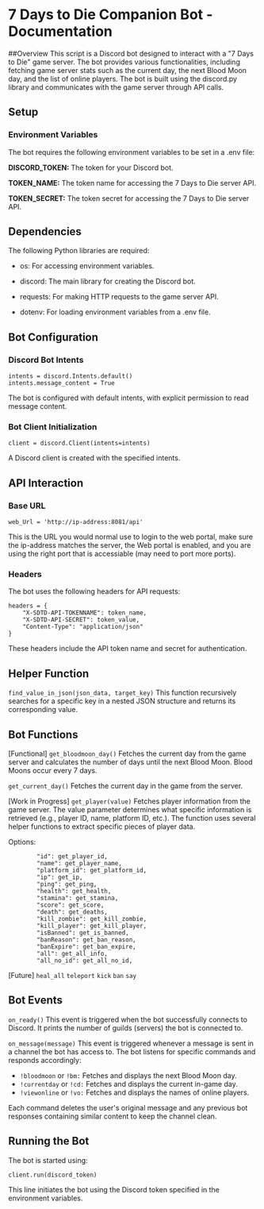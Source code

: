 # 7 Days to Die Companion Bot - Documentation
##Overview
This script is a Discord bot designed to interact with a "7 Days to Die" game server. The bot provides various functionalities, including fetching game server stats such as the current day, the next Blood Moon day, and the list of online players. The bot is built using the discord.py library and communicates with the game server through API calls.

## Setup
### Environment Variables
The bot requires the following environment variables to be set in a .env file:

**DISCORD_TOKEN:** The token for your Discord bot.

**TOKEN_NAME:** The token name for accessing the 7 Days to Die server API.

**TOKEN_SECRET:** The token secret for accessing the 7 Days to Die server API.

## Dependencies
The following Python libraries are required:

- os: For accessing environment variables.

- discord: The main library for creating the Discord bot.

- requests: For making HTTP requests to the game server API.

- dotenv: For loading environment variables from a .env file.

## Bot Configuration

### Discord Bot Intents
```
intents = discord.Intents.default()
intents.message_content = True
```
The bot is configured with default intents, with explicit permission to read message content.

### Bot Client Initialization
```
client = discord.Client(intents=intents)
```
A Discord client is created with the specified intents.

## API Interaction
### Base URL
```
web_Url = 'http://ip-address:8081/api'
```
This is the URL you would normal use to login to the web portal, make sure the ip-address matches the server, the Web portal is enabled, and you are using the right port that is accessiable (may need to port more ports).

### Headers
The bot uses the following headers for API requests:
```
headers = {
    "X-SDTD-API-TOKENNAME": token_name,
    "X-SDTD-API-SECRET": token_value,
    "Content-Type": "application/json"
}
```
These headers include the API token name and secret for authentication.

## Helper Function
`find_value_in_json(json_data, target_key)`
This function recursively searches for a specific key in a nested JSON structure and returns its corresponding value.

## Bot Functions
[Functional]
`get_bloodmoon_day()`
Fetches the current day from the game server and calculates the number of days until the next Blood Moon. Blood Moons occur every 7 days.

`get_current_day()`
Fetches the current day in the game from the server.

[Work in Progress]
`get_player(value)`
Fetches player information from the game server. The value parameter determines what specific information is retrieved (e.g., player ID, name, platform ID, etc.). The function uses several helper functions to extract specific pieces of player data.

Options:
```
        "id": get_player_id,
        "name": get_player_name,
        "platform_id": get_platform_id,
        "ip": get_ip,
        "ping": get_ping,
        "health": get_health,
        "stamina": get_stamina,
        "score": get_score,
        "death": get_deaths,
        "kill_zombie": get_kill_zombie,
        "kill_player": get_kill_player,
        "isBanned": get_is_banned,
        "banReason": get_ban_reason,
        "banExpire": get_ban_expire,
        "all": get_all_info,
        "all_no_id": get_all_no_id,
```
[Future]
`heal_all`
`teleport`
`kick`
`ban`
`say`

## Bot Events
`on_ready()`
This event is triggered when the bot successfully connects to Discord. It prints the number of guilds (servers) the bot is connected to.

`on_message(message)`
This event is triggered whenever a message is sent in a channel the bot has access to. The bot listens for specific commands and responds accordingly:

- `!bloodmoon` or `!bm:` Fetches and displays the next Blood Moon day.
- `!currentday` or `!cd:` Fetches and displays the current in-game day.
- `!viewonline` or `!vo:` Fetches and displays the names of online players.

Each command deletes the user's original message and any previous bot responses containing similar content to keep the channel clean.

## Running the Bot
The bot is started using:
```
client.run(discord_token)
```
This line initiates the bot using the Discord token specified in the environment variables.
